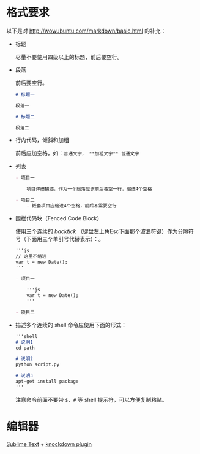 # 格式要求

以下是对 http://wowubuntu.com/markdown/basic.html 的补充：

- 标题

    尽量不要使用四级以上的标题，前后要空行。

- 段落

    前后要空行。

    ```markdown
    # 标题一

    段落一

    # 标题二

    段落二
    ```

- 行内代码，倾斜和加粗

    前后应加空格，如：`普通文字， **加粗文字** 普通文字`

- 列表

    ```markdown
    - 项目一

        项目详细描述，作为一个段落应该前后各空一行，缩进4个空格

    - 项目二
        - 嵌套项目应缩进4个空格，前后不需要空行
    ```


- 围栏代码块（Fenced Code Block）

    使用三个连续的 *backtick* （键盘左上角Esc下面那个波浪符键）作为分隔符号（下面用三个单引号代替表示）：。

    ```markdown
    '''js
    // 这里不缩进
    var t = new Date();
    '''
    ```

    ```markdown
    - 项目一

        '''js
        var t = new Date();
        '''

    - 项目二
    ```

- 描述多个连续的 shell 命令应使用下面的形式：

    ```markdown
    '''shell
    # 说明1
    cd path

    # 说明2
    python script.py

    # 说明3
    apt-get install package
    '''
    ```

    注意命令前面不要带 `$`、`#` 等 shell 提示符，可以方便复制粘贴。

# 编辑器

[Sublime Text](http://www.sublimetext.com/) + [knockdown plugin](https://github.com/aziz/knockdown)
